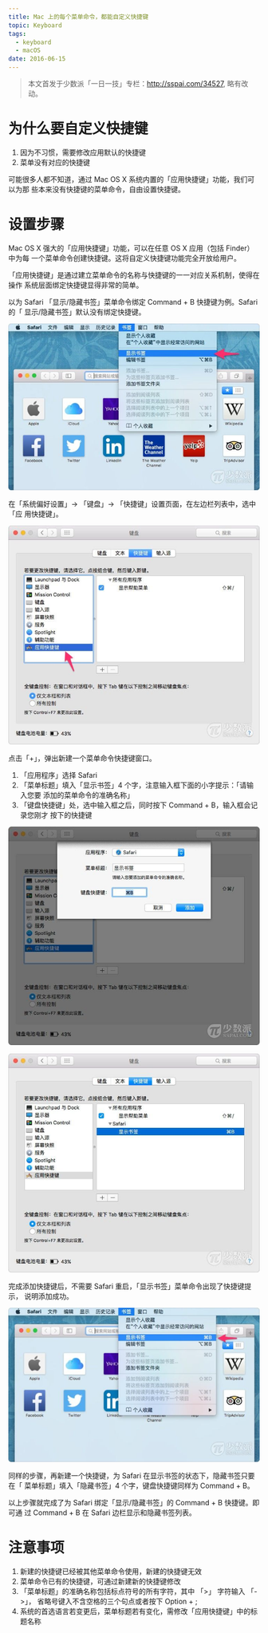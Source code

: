```yaml
---
title: Mac 上的每个菜单命令，都能自定义快捷键
topic: Keyboard
tags:
  - keyboard
  - macOS
date: 2016-06-15
---
```


> 本文首发于少数派「一日一技」专栏：http://sspai.com/34527, 略有改动。

# 为什么要自定义快捷键

  1. 因为不习惯，需要修改应用默认的快捷键
  2. 菜单没有对应的快捷键

  可能很多人都不知道，通过 Mac OS X 系统内置的「应用快捷键」功能，我们可以为那
  些本来没有快捷键的菜单命令，自由设置快捷键。

# 设置步骤

  Mac OS X 强大的「应用快捷键」功能，可以在任意 OS X 应用（包括 Finder）中为每
  一个菜单命令创建快捷键。这将自定义快捷键功能完全开放给用户。

  「应用快捷键」是通过建立菜单命令的名称与快捷键的一一对应关系机制，使得在操作
  系统层面绑定快捷键显得非常的简单。

  以为 Safari 「显示/隐藏书签」菜单命令绑定 Command + B 快捷键为例。Safari 的「
  显示/隐藏书签」默认没有绑定快捷键。

  ![Safari 显示书签菜单](./safari-show-bookmark-menu.jpg)

  在「系统偏好设置」-> 「键盘」-> 「快捷键」设置页面，在左边栏列表中，选中「应
  用快捷键」。

  ![系统偏好设置](./application-keyboard-in-prefs.jpg)

  点击「+」，弹出新建一个菜单命令快捷键窗口。

  1. 「应用程序」选择 Safari
  2. 「菜单标题」填入「显示书签」4 个字，注意输入框下面的小字提示：「请输入您要
     添加的菜单命令的准确名称」
  3. 「键盘快捷键」处，选中输入框之后，同时按下 Command + B，输入框会记录您刚才
     按下的快捷键

  ![记录快捷键](./assign-keyboard-to-bookmark.jpg)

  ![应用快捷键](./app-keyboards-in-prefs.jpg)

  完成添加快捷键后，不需要 Safari 重启，「显示书签」菜单命令出现了快捷键提示，
  说明添加成功。

  ![菜单显示快捷键](./keyboard-display-in-menu-item.jpg)

  同样的步骤，再新建一个快捷键，为 Safari 在显示书签的状态下，隐藏书签只要在「
  菜单标题」填入「隐藏书签」4 个字，键盘快捷键同样为 Command + B。

  以上步骤就完成了为 Safari 绑定「显示/隐藏书签」的 Command + B 快捷键。即可通
  过 Command + B 在 Safari 边栏显示和隐藏书签列表。

# 注意事项

  1. 新建的快捷键已经被其他菜单命令使用，新建的快捷键无效
  2. 菜单命令已有的快捷键，可通过新建新的快捷键修改
  3. 「菜单标题」的准确名称包括标点符号的所有字符，其中 「>」 字符输入 「->」，
     省略号键入不含空格的三个句点或者按下 Option + ;
  4. 系统的首选语言若变更后，菜单标题若有变化，需修改「应用快捷键」中的标题名称

